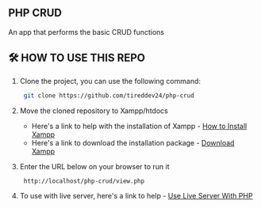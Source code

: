 ## PHP CRUD 

An app that performs the basic CRUD functions

## 🛠️ HOW TO USE THIS REPO
1. Clone the project, you can use the following command:
     ```bash
      git clone https://github.com/tireddev24/php-crud 
    ```
2. Move the cloned repository to Xampp/htdocs 
   - Here's a link to help with the installation of Xampp - [How to Install Xampp](https://youtu.be/G2VEf-8nepc?si=5NRifQWIwg3euZdJ)
   - Here's a link to download the installation package - [Download Xampp](https://www.apachefriends.org/download.html)

3. Enter the URL below on your browser to run it
   ```bash
    http://localhost/php-crud/view.php
   ```
4. To use with live server, here's a link to help - [Use Live Server With PHP](https://youtu.be/joxLj3O_QGo?si=pl2-roImyeGKHjIQ)
